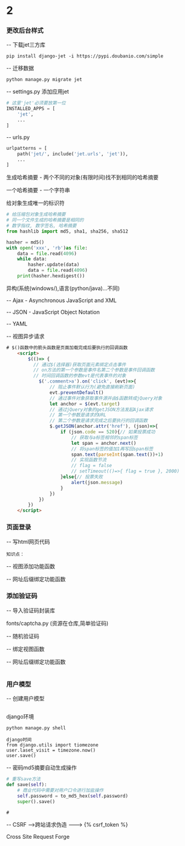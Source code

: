 # 2

### 更改后台样式

-- 下载jet三方库

`pip install django-jet -i https://pypi.doubanio.com/simple`

-- 迁移数据

`python manage.py migrate jet`

-- settings.py 添加应用jet

```python
# 这里'jet'必须要放第一位
INSTALLED_APPS = [
    'jet',
	...
]
```

-- urls.py 

```python
urlpatterns = [
    path('jet/', include('jet.urls', 'jet')),
	...
]
```





生成哈希摘要 - 两个不同的对象(有限时间)找不到相同的哈希摘要

一个哈希摘要 - 一个字符串

给对象生成唯一的标识符

```python
# 给压缩包对象生成哈希摘要
# 同一个文件生成的哈希摘要是相同的
# 数字指纹, 数字签名, 哈希摘要
from hashlib import md5, sha1, sha256, sha512

hasher = md5()
with open('xxx', 'rb')as file:
	data = file.read(4096)
	while data:
		hasher.update(data)
        data = file.read(4096)
    print(hasher.hexdigest())
```



异构(系统(windows/),语言(python/java)...不同)

-- Ajax - Asynchronous JavaScript and XML

-- JSON - JavaScript Object Notation

-- YAML 



-- 视图异步请求

```html
# $()函数中的箭头函数是页面加载完成后要执行的回调函数
	<script>
        $(()=> {
          // 通过$(选择器)获取页面元素绑定点击事件
          // on方法的第一个参数是事件名第二个参数是事件回调函数
          // 时间回调函数的参数evt是代表事件的对象
            $('.comment>a').on('click', (evt)=>{
                // 阻止事件默认行为(避免直接刷新页面)
                evt.preventDefault()
                // 通过事件对象获取事件源并由$函数转成jQuery对象
                let anchor = $(evt.target)
                // 通过jQuery对象的getJSON方法发起Ajax请求
                // 第一个参数是请求的URL
                // 第二个参数是请求完成之后要执行的回调函数
                $.getJSON(anchor.attr('href'), (json)=>{
                    if (json.code == 520){// 如果投票成功
                        // 获取与a标签相邻的span标签
                        let span = anchor.next()
                        // 将span标签的值加1再写回span标签
                        span.text(parseInt(span.text())+1)
                        // 实现函数节流
                        // flag = false
                        // setTimeout(()=>{ flag = true }, 2000)
                    }else{// 投票失败
                        alert(json.message)
                    }
                })
            })
        })
    </script>
```



### 页面登录

-- 写html网页代码

```
知识点：
```

-- 视图添加功能函数

-- 网址后缀绑定功能函数



### 添加验证码

-- 导入验证码封装库

fonts/captcha.py  (资源在仓库,简单验证码)

-- 随机验证码

-- 绑定视图函数

-- 网址后缀绑定功能函数

```

```



### 用户模型

-- 创建用户模型

```

```



django环境

`python manage.py shell`

```
django时间
from django.utils import tiomezone
user.laset_visit = timezone.now()
user.save()
```

-- 密码md5摘要自动生成操作



```python
# 重写save方法
def save(self):
	# 商业代码中需要对用户口令进行加盐操作
	self.password = to_md5_hex(self.password)
	super().save()
```

```
# 
```



-- CSRF -->跨站请求伪造 ---> {% csrf_token %}

Cross Site Request Forge